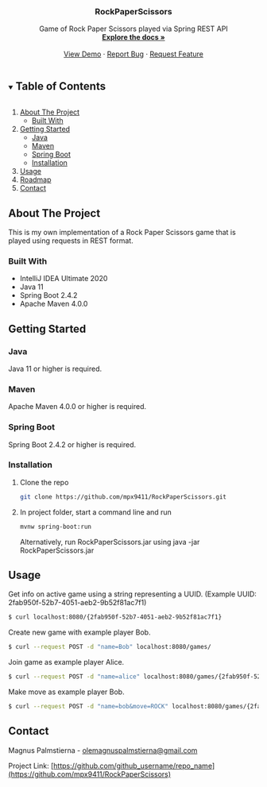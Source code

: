 <br />
<p align="center">
  <a href="https://github.com/mpx9411/RockPaperScissors">
  </a>

  <h3 align="center">RockPaperScissors</h3>

  <p align="center">
    Game of Rock Paper Scissors played via Spring REST API 
    <br />
    <a href="https://github.com/mpx9411/RockPaperScissors"><strong>Explore the docs »</strong></a>
    <br />
    <br />
    <a href="https://github.com/mpx9411/RockPaperScissors">View Demo</a>
    ·
    <a href="https://github.com/mpx9411/RockPaperScissors">Report Bug</a>
    ·
    <a href="https://github.com/mpx9411/RockPaperScissors">Request Feature</a>
  </p>
</p>



<!-- TABLE OF CONTENTS -->
<details open="open">
  <summary><h2 style="display: inline-block">Table of Contents</h2></summary>
  <ol>
    <li>
      <a href="#about-the-project">About The Project</a>
      <ul>
        <li><a href="#built-with">Built With</a></li>
      </ul>
    </li>
    <li>
      <a href="#getting-started">Getting Started</a>
      <ul>
        <li><a href="#java">Java</a></li>
        <li><a href="#maven">Maven</a></li>
        <li><a href="#spring-boot">Spring Boot</a></li>
        <li><a href="#installation">Installation</a></li>
      </ul>
    </li>
    <li><a href="#usage">Usage</a></li>
    <li><a href="#roadmap">Roadmap</a></li>
    <li><a href="#contact">Contact</a></li>
  </ol>
</details>



<!-- ABOUT THE PROJECT -->
## About The Project

This is my own implementation of a Rock Paper Scissors game that is played using requests in REST format.


### Built With

* IntelliJ IDEA Ultimate 2020
* Java 11
* Spring Boot 2.4.2
* Apache Maven 4.0.0

<!-- GETTING STARTED -->
## Getting Started

### Java

Java 11 or higher is required.

### Maven

Apache Maven 4.0.0 or higher is required.

### Spring Boot

Spring Boot 2.4.2 or higher is required.

### Installation

1. Clone the repo
   ```sh
   git clone https://github.com/mpx9411/RockPaperScissors.git
   ```
2. In project folder, start a command line and run 
   ```sh
   mvnw spring-boot:run
   ```
   Alternatively, run RockPaperScissors.jar using
   java -jar RockPaperScissors.jar


<!-- USAGE EXAMPLES -->
## Usage
Get info on active game using a string representing a UUID. (Example UUID: 2fab950f-52b7-4051-aeb2-9b52f81ac7f1)
```sh
$ curl localhost:8080/{2fab950f-52b7-4051-aeb2-9b52f81ac7f1}
```
Create new game with example player Bob.
```sh
$ curl --request POST -d "name=Bob" localhost:8080/games/
```
Join game as example player Alice.

```sh
$ curl --request POST -d "name=alice" localhost:8080/games/{2fab950f-52b7-4051-aeb2-9b52f81ac7f1}/join
```
Make move as example player Bob.

```sh
$ curl --request POST -d "name=bob&move=ROCK" localhost:8080/games/{2fab950f-52b7-4051-aeb2-9b52f81ac7f1}/move
```
## Contact

Magnus Palmstierna - olemagnuspalmstierna@gmail.com

Project Link: [https://github.com/github_username/repo_name](https://github.com/mpx9411/RockPaperScissors)
